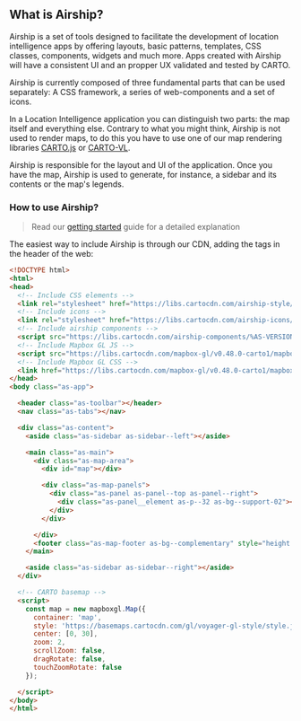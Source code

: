 ## What is Airship?

Airship is a set of tools designed to facilitate the development of location intelligence apps by offering layouts, basic patterns, templates, CSS classes, components, widgets and much more. Apps created with Airship will have a consistent UI and an propper UX validated and tested by CARTO.

Airship is currently composed of three fundamental parts that can be used separately: A CSS framework, a series of web-components and a set of icons.

In a Location Intelligence application you can distinguish two parts: the map itself and everything else. Contrary to what you might think, Airship is not used to render maps, to do this you have to use one of our map rendering libraries [CARTO.js](/developers/carto-js/) or [CARTO-VL](/developers/carto-vl/).

Airship is responsible for the layout and UI of the application. Once you have the map, Airship is used to generate, for instance, a sidebar and its contents or the map's legends.

### How to use Airship?

> Read our [getting started](getting-started) guide for a detailed explanation


The easiest way to include Airship is through our CDN, adding the tags in the header of the web:


```html
<!DOCTYPE html>
<html>
<head>
  <!-- Include CSS elements -->
  <link rel="stylesheet" href="https://libs.cartocdn.com/airship-style/%AS-VERSION%/airship.css">
  <!-- Include icons -->
  <link rel="stylesheet" href="https://libs.cartocdn.com/airship-icons/%AS-VERSION%/icons.css">
  <!-- Include airship components -->
  <script src="https://libs.cartocdn.com/airship-components/%AS-VERSION%/airship.js"></script>
  <!-- Include Mapbox GL JS -->
  <script src="https://libs.cartocdn.com/mapbox-gl/v0.48.0-carto1/mapbox-gl.js"></script>
  <!-- Include Mapbox GL CSS -->
  <link href="https://libs.cartocdn.com/mapbox-gl/v0.48.0-carto1/mapbox-gl.css" rel="stylesheet" />
</head>
<body class="as-app">

  <header class="as-toolbar"></header>
  <nav class="as-tabs"></nav>

  <div class="as-content">
    <aside class="as-sidebar as-sidebar--left"></aside>

    <main class="as-main">
      <div class="as-map-area">
        <div id="map"></div>

        <div class="as-map-panels">
          <div class="as-panel as-panel--top as-panel--right">
            <div class="as-panel__element as-p--32 as-bg--support-02"></div>
          </div>
        </div>

      </div>
      <footer class="as-map-footer as-bg--complementary" style="height: 100px;"></footer>
    </main>

    <aside class="as-sidebar as-sidebar--right"></aside>
  </div>

  <!-- CARTO basemap -->
  <script>
    const map = new mapboxgl.Map({
      container: 'map',
      style: 'https://basemaps.cartocdn.com/gl/voyager-gl-style/style.json',
      center: [0, 30],
      zoom: 2,
      scrollZoom: false,
      dragRotate: false,
      touchZoomRotate: false
    });

  </script>
</body>
</html>
```
